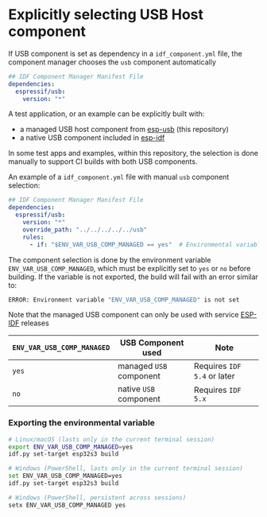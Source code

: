 # Explicitly selecting USB Host component

If USB component is set as dependency in a `idf_component.yml` file, the component manager chooses the `usb` component automatically

```yml
## IDF Component Manager Manifest File
dependencies:
  espressif/usb:
    version: "*"
```

A test application, or an example can be explicitly built with:
- a managed USB host component from [esp-usb](../../../host/usb/) (this repository)
- a native USB component included in [esp-idf](https://github.com/espressif/esp-idf/tree/release/v5.5/components/usb)

In some test apps and examples, within this repository, the selection is done manually to support CI builds with both USB components.

An example of a `idf_component.yml` file with manual `usb` component selection:

```yml
## IDF Component Manager Manifest File
dependencies:
  espressif/usb:
    version: "*"
    override_path: "../../../../../usb"
    rules:
      - if: "$ENV_VAR_USB_COMP_MANAGED == yes"  # Environmental variable to select between managed (esp-usb) and native (esp-idf) USB Component
```

The component selection is done by the environment variable `ENV_VAR_USB_COMP_MANAGED`, which must be explicitly set to `yes` or `no` before building. If the variable is not exported, the build will fail with an error similar to:

```bash
ERROR: Environment variable "ENV_VAR_USB_COMP_MANAGED" is not set
```

Note that the managed USB component can only be used with service [ESP-IDF](https://github.com/espressif/esp-idf?tab=readme-ov-file#esp-idf-release-support-schedule) releases

| `ENV_VAR_USB_COMP_MANAGED` | USB Component used      | Note                        |
| -------------------------- | ----------------------- | --------------------------- |
| `yes`                      | managed `USB` component | Requires `IDF 5.4` or later |
| `no`                       | native `USB` component  | Requires `IDF 5.x`          |

### Exporting the environmental variable

``` bash
# Linux/macOS (lasts only in the current terminal session)
export ENV_VAR_USB_COMP_MANAGED=yes
idf.py set-target esp32s3 build

# Windows (PowerShell, lasts only in the current terminal session)
set ENV_VAR_USB_COMP_MANAGED=yes
idf.py set-target esp32s3 build

# Windows (PowerShell, persistent across sessions)
setx ENV_VAR_USB_COMP_MANAGED yes

```
